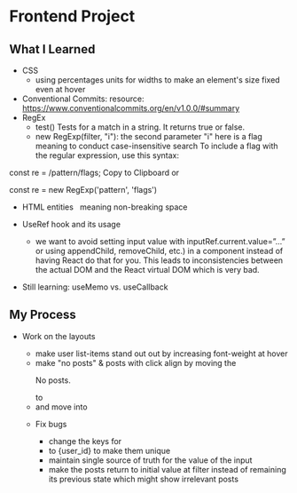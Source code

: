 # Frontend Project

<!-- This is an example frontend project.

There some problems in this project. I am expecting you to fix them in 20 mins.

Please send me a PR after you resolve them. -->

## What I Learned

- CSS
  - using percentages units for widths to make an element's size fixed even at hover
- Conventional Commits:
  resource: https://www.conventionalcommits.org/en/v1.0.0/#summary
- RegEx
  - test() Tests for a match in a string. It returns true or false.
  - new RegExp(filter, "i"): the second parameter "i" here is a flag meaning to conduct case-insensitive search
    To include a flag with the regular expression, use this syntax:

const re = /pattern/flags;
Copy to Clipboard
or

const re = new RegExp('pattern', 'flags')

- HTML entities
  &nbsp; meaning non-breaking space

- UseRef hook and its usage
  - we want to avoid setting input value with inputRef.current.value=”...” or using appendChild, removeChild, etc.) in a component instead of having React do that for you. This leads to inconsistencies between the actual DOM and the React virtual DOM which is very bad.
- Still learning: useMemo vs. useCallback

## My Process

- Work on the layouts

  - make user list-items stand out out by increasing font-weight at hover
  - make "no posts" & posts with click align by moving the <p>No posts.</p> to <li>and move into <ul>

- Fix bugs
  - change the keys for <li> to {user_id} to make them unique
  - maintain single source of truth for the value of the input
  - make the posts return to initial value at filter instead of remaining its previous state which might show irrelevant posts

